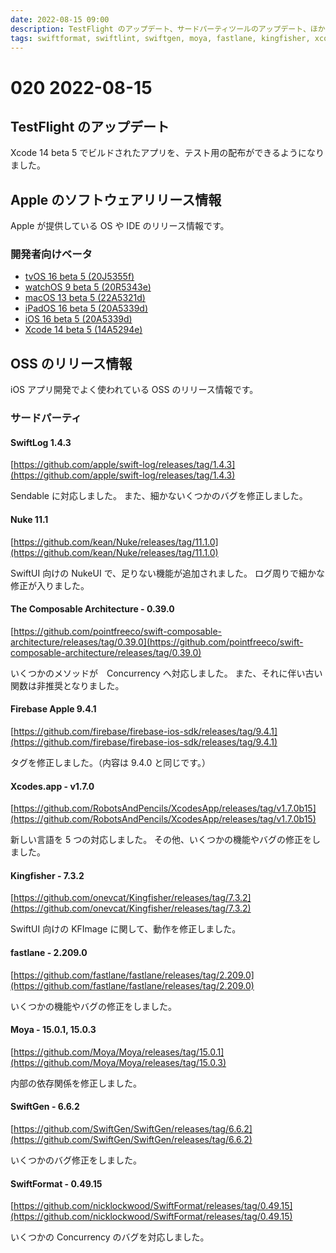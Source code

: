 ```yaml
---
date: 2022-08-15 09:00
description: TestFlight のアップデート、サードパーティツールのアップデート、ほか
tags: swiftformat, swiftlint, swiftgen, moya, fastlane, kingfisher, xcodes, firebase, tca, the-composable-architecture, nuke, swiftlog, ios, ipados, macos, tvos, watchos, xcode
---
```

# 020 2022-08-15

## TestFlight のアップデート

Xcode 14 beta 5 でビルドされたアプリを、テスト用の配布ができるようになりました。

## Apple のソフトウェアリリース情報

Apple が提供している OS や IDE のリリース情報です。

### 開発者向けベータ

- [tvOS 16 beta 5 (20J5355f)](https://developer.apple.com/news/releases/?id=08082022e)
- [watchOS 9 beta 5 (20R5343e)](https://developer.apple.com/news/releases/?id=08082022f)
- [macOS 13 beta 5 (22A5321d)](https://developer.apple.com/news/releases/?id=08082022d)
- [iPadOS 16 beta 5 (20A5339d)](https://developer.apple.com/news/releases/?id=08082022c)
- [iOS 16 beta 5 (20A5339d)](https://developer.apple.com/news/releases/?id=08082022b)
- [Xcode 14 beta 5 (14A5294e)](https://developer.apple.com/news/releases/?id=08082022a)

## OSS のリリース情報

iOS アプリ開発でよく使われている OSS のリリース情報です。

### サードパーティ

#### SwiftLog 1.4.3

[https://github.com/apple/swift-log/releases/tag/1.4.3](https://github.com/apple/swift-log/releases/tag/1.4.3)

Sendable に対応しました。
また、細かないくつかのバグを修正しました。

#### Nuke 11.1

[https://github.com/kean/Nuke/releases/tag/11.1.0](https://github.com/kean/Nuke/releases/tag/11.1.0)

SwiftUI 向けの NukeUI で、足りない機能が追加されました。
ログ周りで細かな修正が入りました。

#### The Composable Architecture - 0.39.0

[https://github.com/pointfreeco/swift-composable-architecture/releases/tag/0.39.0](https://github.com/pointfreeco/swift-composable-architecture/releases/tag/0.39.0)

いくつかのメソッドが　Concurrency へ対応しました。
また、それに伴い古い関数は非推奨となりました。


#### Firebase Apple 9.4.1

[https://github.com/firebase/firebase-ios-sdk/releases/tag/9.4.1](https://github.com/firebase/firebase-ios-sdk/releases/tag/9.4.1)

タグを修正しました。（内容は 9.4.0 と同じです。）

#### Xcodes.app - v1.7.0

[https://github.com/RobotsAndPencils/XcodesApp/releases/tag/v1.7.0b15](https://github.com/RobotsAndPencils/XcodesApp/releases/tag/v1.7.0b15)

新しい言語を 5 つの対応しました。
その他、いくつかの機能やバグの修正をしました。

#### Kingfisher - 7.3.2

[https://github.com/onevcat/Kingfisher/releases/tag/7.3.2](https://github.com/onevcat/Kingfisher/releases/tag/7.3.2)

SwiftUI 向けの KFImage に関して、動作を修正しました。


#### fastlane - 2.209.0

[https://github.com/fastlane/fastlane/releases/tag/2.209.0](https://github.com/fastlane/fastlane/releases/tag/2.209.0)

いくつかの機能やバグの修正をしました。

#### Moya - 15.0.1, 15.0.3

[https://github.com/Moya/Moya/releases/tag/15.0.1](https://github.com/Moya/Moya/releases/tag/15.0.3)

内部の依存関係を修正しました。

#### SwiftGen - 6.6.2

[https://github.com/SwiftGen/SwiftGen/releases/tag/6.6.2](https://github.com/SwiftGen/SwiftGen/releases/tag/6.6.2)

いくつかのバグ修正をしました。

#### SwiftFormat - 0.49.15

[https://github.com/nicklockwood/SwiftFormat/releases/tag/0.49.15](https://github.com/nicklockwood/SwiftFormat/releases/tag/0.49.15)

いくつかの Concurrency のバグを対応しました。